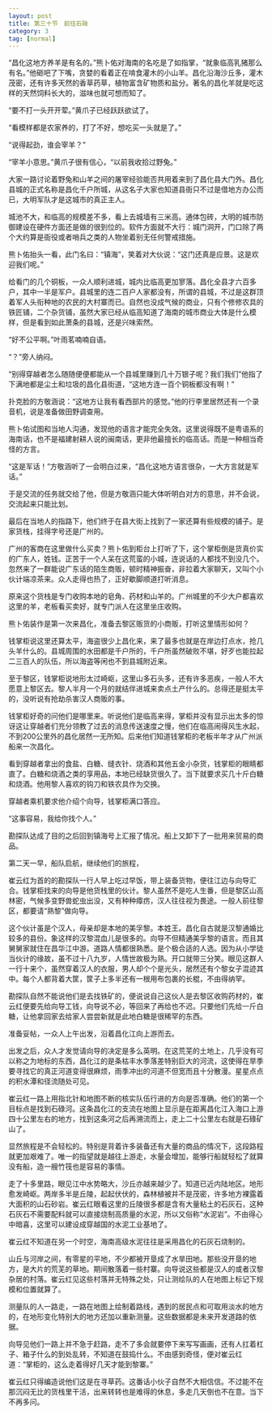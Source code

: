 ```yaml
---
layout: post
title: 第三十节　前往石碌
category: 3
tag: [normal]
---
```


“昌化这地方养羊是有名的。”熊卜佑对海南的名吃是了如指掌，“就象临高乳猪那么有名。”他砸吧了下嘴，贪婪的看着正在啃食灌木的小山羊。昌化沿海沙丘多，灌木茂密，还有许多天然的香草药草，植物富含矿物质和盐分。著名的昌化羊就是吃这样的天然饲料长大的，滋味也就可想而知了。

“要不打一头开开荤。”黄爪子已经跃跃欲试了。

“看模样都是农家养的，打了不好，想吃买一头就是了。”

“说得起劲，谁会宰羊？”

“宰羊小意思。”黄爪子很有信心，“以前我收拾过野兔。”

大家一路讨论着野兔和山羊之间的屠宰经验能否共用着来到了昌化县大门外。昌化县城的正式名称是昌化千户所城，从这名子大家也知道县衙只不过是借地方办公而已，大明军队才是这城市的真正主人。

城池不大，和临高的规模差不多，看上去城墙有三米高。通体包砖，大明的城市防御建设在硬件方面还是做的很到位的。软件方面就不大行：城门洞开，门口除了两个大约算是衙役或者哨兵之类的人物坐着别无任何警戒措施。

熊卜佑抬头一看，此门名曰：“镇海”，笑着对大伙说：“这门还真是应景。这是欢迎我们呢。”

给看门的几个铜板，一众人顺利进城，城内比临高更加寥落。昌化全县才六百多户，其中一半是军户。县城里的连二百户人家都没有，所谓的县城，不过是这群顶着军人头衔种地的农民的大村寨而已。自然也没成气候的商业，只有个修修农具的铁匠铺，二个杂货铺，虽然大家已经从临高知道了海南的城市商业大体是什么模样，但是看到如此萧条的县城，还是兴味索然。

“好不公平啊。”叶雨茗喃喃自语。

“？”旁人纳闷。

“别得穿越者怎么随随便便都能从一个县城里赚到几十万银子呢？我们我们”他指了下满地都是尘土和垃圾的昌化县街道，“这地方连一百个铜板都没有啊！”

扑克脸的方敬涵说：“这地方让我有看西部片的感觉。”他的行李里居然还有一个录音机，说是准备做田野调查用。

熊卜佑试图和当地人沟通，发现他的语言才能完全失效。这里说得既不是粤语系的海南话，也不是福建射耕人说的闽南话，更非他最擅长的临高话。而是一种相当奇怪的方言。

“这是军话！”方敬涵听了一会明白过来，“昌化这地方语言很杂，一大方言就是军话。”

于是交流的任务就交给了他，但是方敬涵只能大体听明白对方的意思，并不会说，交流起来只能比划。

最后在当地人的指路下，他们终于在县大街上找到了一家还算有些规模的铺子。是家货栈，挂得字号还是广州的。

广州的客商在这里做什么买卖？熊卜佑到柜台上打听了下，这个掌柜倒是货真价实的广东人，姓钱。正苦于一个人呆在这荒蛮的小城，连说话的人都找不到没几个。忽然来了一群能说广东话的陌生商贩，顿时精神振奋，非拉着大家聊天，又叫个小伙计端凉茶来。众人走得也热了，正好歇脚顺道打听消息。

原来这个货栈是专门收购本地的皂角、药材和山羊的。广州城里的不少大户都喜欢这里的羊，老板看买卖好，就专门派人在这里坐庄收购。

熊卜佑装作是第一次来昌化，准备去黎区贩货的小商贩，打听这里情形如何？

钱掌柜说这里还算太平，海盗很少上昌化来，来了最多也就是在岸边打点水，抢几头羊什么的。县城周围的水田都是千户所的，千户所虽然破败不堪，好歹也能拉起二三百人的队伍，所以海盗等闲也不到县城附近来。

至于黎区，钱掌柜说地形太过崎岖，这里山多石头多，还有许多恶疾，一般人不大愿意上黎区去。黎人半月一个月的就结伴进城来卖点土产什么的。总得还是挺太平的，没听说有抢劫杀害汉人商贩的事。

钱掌柜好奇的问他们是哪里来。听说他们是临高来得，掌柜并没有显示出太多的惊讶这让穿越者们充分领教了过去的消息传送速度之慢，他们在临高闹得风生水起，不到200公里外的昌化居然一无所知。后来他们知道钱掌柜的老板半年才从广州派船来一次昌化。

看到穿越者拿出的食盐、白糖、缝衣针、烧酒和其他五金小杂货，钱掌柜的眼睛都直了。白糖和烧酒之类的享用品，本地已经缺货很久了。当下就要求买几十斤白糖和烧酒。他用黎人喜欢的钩刀和铁农具作为交换。

穿越者乘机要求他介绍个向导，钱掌柜满口答应。

“这事容易，我给你找个人。”

勘探队达成了目的之后回到镇海号上汇报了情况。船上又卸下了一批用来贸易的商品。

第二天一早，船队启航，继续他们的旅程，

崔云红为首的的勘探队一行人早上吃过早饭，带上装备货物，便往江边与向导汇合。钱掌柜找来的向导是他货栈里的伙计。黎人虽然不是吃人生番，但是黎区山高林密，气候多变野兽蛇虫出没，又有种种瘴疠，汉人往往视为畏途。一般人前往黎区，都要请“熟黎”做向导。

这个伙计虽是个汉人，母亲却是本地的美孚黎。本姓王。昌化自古就是汉黎通婚比较多的县份。象这样的汉黎混血儿是很多的。向导不但精通美孚黎的语言。而且其舅舅家就住在昌华江中游。道路人情都很熟悉。是个极合适的人选。因为从小学徒当伙计的缘故，虽不过十八九岁，人情世故极为熟。开口就带三分笑。眼见这群人一行十来个，虽然穿着汉人的衣服，男人却个个是光头，居然还有个黎女子混迹其中。每个人都背着大筐，筐子上多半还有一根用布包裹的长棍，不由得纳罕。

勘探队自然不能说他们是去找铁矿的，便说说自己这伙人是去黎区收购药材的，崔云红便要先给向导工钱，向导说不必，等回来了再给也不迟。只要他们先给一斤白糖，让他拿回家去给家人尝尝新就是此地白糖是很稀罕的东西。

准备妥帖，一众人上午出发，沿着昌化江向上游而去。

出发之后，众人才发觉请向导的决定是多么英明。在这荒芜的土地上，几乎没有可以称之为地标的东西，昌化江的是条枯丰水季落差特别巨大的河流，这使得在旱季要寻找它的真正河道变得很麻烦，雨季冲出的河道不但宽而且十分散漫。星星点点的积水潭和径流随处可见。

崔云红一路上用指北针和地图不断的核实队伍行进的方向是否准确。他们的第一个目标点是找到石碌河。这条昌化江的支流在地图上显示是在距离昌化江入海口上游四十公里左右的地方，找到这条河之后再溯流而上，走上二十公里左右就是石碌矿山了。

显然旅程是不会轻松的。特别是背着许多装备还有大量的商品的情况下，这段路程就更加艰难了。唯一的指望就是越往上游走，水量会增加，能够行船就轻松了就算没有船，造一艘竹筏也是容易的事情。

走了十多里路，眼见江中水势略大，沙丘亦越来越少了。知道已近内陆地区。地形愈发崎岖。两岸多半是丘陵，起起伏伏的，森林植被并不是茂密，许多地方裸露着大面积的山石砂岩。崔云红眼看这里的丘陵很多都是含有大量粘土的石灰石，这种石灰石不需要配料就可以直接烧制高质量的水泥，所以又俗称“水泥岩”。不由得心中暗喜，这里可以建设成穿越国的水泥工业基地了。

崔云红不知道在另一个时空，海南高级水泥往往是采用昌化的石灰石烧制的。

山丘与河岸之间，有零星的平地，不少都被开垦成了水旱田地。那些没开垦的地方，是大片的荒芜的草地。期间散落着一些村寨。向导说这些都是汉人的或者汉黎杂居的村落。崔云红见这些村落并无特殊之处，只让测绘队的人在地图上标记下规模和位置就算了。

测量队的人一路走，一路在地图上绘制着路线，遇到的居民点和可取用淡水的地方的，在地形变化特别大的地方还加以重新测量。这些数据都是未来开发道路的依据。

向导见他们一路上并不急于赶路，走不了多会就要停下来写写画画，还有人扛着杠子、箱子什么的到处乱转，不知道在鼓捣什么。不由感到奇怪，便对崔云红道：“掌柜的，这么走着得好几天才能到黎寨。”

崔云红只得编造说他们这是在寻草药。这番话小伙子自然不大相信信。不过能不在那沉闷无比的货栈里干活，出来转转也是难得的休息，多走几天倒也不在意。当下不再多问。